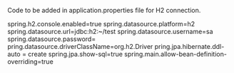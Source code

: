Code to be added in application.properties file for H2 connection.

spring.h2.console.enabled=true
spring.datasource.platform=h2
spring.datasource.url=jdbc:h2:~/test
spring.datasource.username=sa
spring.datasource.password=
pring.datasource.driverClassName=org.h2.Driver
pring.jpa.hibernate.ddl-auto = create
spring.jpa.show-sql=true
spring.main.allow-bean-definition-overriding=true